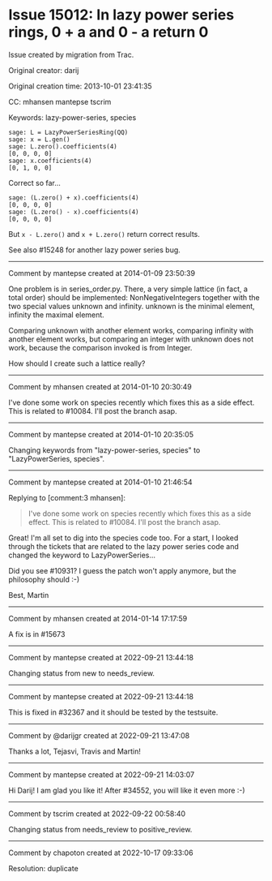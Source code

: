 # Issue 15012: In lazy power series rings, 0 + a and 0 - a return 0

Issue created by migration from Trac.

Original creator: darij

Original creation time: 2013-10-01 23:41:35

CC:  mhansen mantepse tscrim

Keywords: lazy-power-series, species


```
sage: L = LazyPowerSeriesRing(QQ)
sage: x = L.gen()
sage: L.zero().coefficients(4)
[0, 0, 0, 0]
sage: x.coefficients(4)
[0, 1, 0, 0]
```

Correct so far...

```
sage: (L.zero() + x).coefficients(4)
[0, 0, 0, 0]
sage: (L.zero() - x).coefficients(4)
[0, 0, 0, 0]
```


But `x - L.zero()` and `x + L.zero()` return correct results.

See also #15248 for another lazy power series bug.


---

Comment by mantepse created at 2014-01-09 23:50:39

One problem is in series_order.py.  There, a very simple lattice (in fact, a total order) should be implemented: NonNegativeIntegers together with the two special values unknown and infinity.  unknown is the minimal element, infinity the maximal element.

Comparing unknown with another element works, comparing infinity with another element works, but comparing an integer with unknown does not work, because the comparison invoked is from Integer.

How should I create such a lattice really?


---

Comment by mhansen created at 2014-01-10 20:30:49

I've done some work on species recently which fixes this as a side effect.  This is related to #10084.  I'll post the branch asap.


---

Comment by mantepse created at 2014-01-10 20:35:05

Changing keywords from "lazy-power-series, species" to "LazyPowerSeries, species".


---

Comment by mantepse created at 2014-01-10 21:46:54

Replying to [comment:3 mhansen]:
> I've done some work on species recently which fixes this as a side effect.  This is related to #10084.  I'll post the branch asap.

Great! I'm all set to dig into the species code too.  For a start, I looked through the tickets that are related to the lazy power series code and changed the keyword to LazyPowerSeries...

Did you see #10931?  I guess the patch won't apply anymore, but the philosophy should :-)

Best, Martin


---

Comment by mhansen created at 2014-01-14 17:17:59

A fix is in #15673


---

Comment by mantepse created at 2022-09-21 13:44:18

Changing status from new to needs_review.


---

Comment by mantepse created at 2022-09-21 13:44:18

This is fixed in #32367 and it should be tested by the testsuite.


---

Comment by @darijgr created at 2022-09-21 13:47:08

Thanks a lot, Tejasvi, Travis and Martin!


---

Comment by mantepse created at 2022-09-21 14:03:07

Hi Darij!  I am glad you like it!  After #34552, you will like it even more :-)


---

Comment by tscrim created at 2022-09-22 00:58:40

Changing status from needs_review to positive_review.


---

Comment by chapoton created at 2022-10-17 09:33:06

Resolution: duplicate
